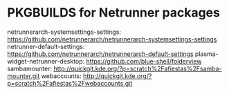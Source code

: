 # PKGBUILDS for Netrunner packages #

netrunnerarch-systemsettings-settings: https://github.com/netrunnerarch/netrunnerarch-systemsettings-settings
netrunner-default-settings: https://github.com/netrunnerarch/netrunnerarch-default-settings
plasma-widget-netrunner-desktop: https://github.com/blue-shell/folderview
sambamounter: http://quickgit.kde.org/?p=scratch%2Fafiestas%2Fsamba-mounter.git
webaccounts: http://quickgit.kde.org/?p=scratch%2Fafiestas%2Fwebaccounts.git

